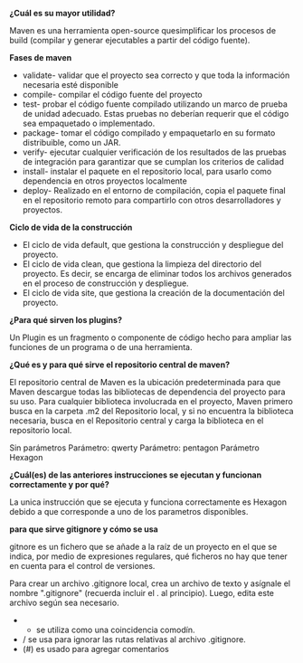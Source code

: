 
**¿Cuál es su mayor utilidad?**

Maven es una herramienta open-source quesimplificar los procesos de build (compilar y generar ejecutables a partir del código fuente).

**Fases de maven**

- validate- validar que el proyecto sea correcto y que toda la información necesaria esté disponible
- compile- compilar el código fuente del proyecto
- test- probar el código fuente compilado utilizando un marco de prueba de unidad adecuado. Estas pruebas no deberían requerir que el código sea empaquetado o implementado.
- package- tomar el código compilado y empaquetarlo en su formato distribuible, como un JAR.
- verify- ejecutar cualquier verificación de los resultados de las pruebas de integración para garantizar que se cumplan los criterios de calidad
- install- instalar el paquete en el repositorio local, para usarlo como dependencia en otros proyectos localmente
- deploy- Realizado en el entorno de compilación, copia el paquete final en el repositorio remoto para compartirlo con otros desarrolladores y proyectos.

**Ciclo de vida de la construcción**

- El ciclo de vida default, que gestiona la construcción y despliegue del proyecto.
- El ciclo de vida clean, que gestiona la limpieza del directorio del proyecto. Es decir, se encarga de eliminar todos los archivos generados en el proceso de construcción y despliegue.
- El ciclo de vida site, que gestiona la creación de la documentación del proyecto.

**¿Para qué sirven los plugins?**

Un Plugin es un fragmento o componente de código hecho para ampliar las funciones de un programa o de una herramienta.

**¿Qué es y para qué sirve el repositorio central de maven?**

El repositorio central de Maven es la ubicación predeterminada para que Maven descargue todas las bibliotecas de dependencia del proyecto para su uso. Para cualquier biblioteca involucrada en el proyecto, Maven primero busca en la carpeta .m2 del Repositorio local, y si no encuentra la biblioteca necesaria, busca en el Repositorio central y carga la biblioteca en el repositorio local.


Sin parámetros
Parámetro: qwerty
Parámetro: pentagon
Parámetro Hexagon

**¿Cuál(es) de las anteriores instrucciones se ejecutan y funcionan correctamente y por qué?**

La unica instrucción que se ejecuta y funciona correctamente es Hexagon debido a que corresponde a uno de los parametros disponibles.

**para que sirve gitignore y cómo se usa**

gitnore es un fichero que se añade a la raíz de un proyecto en el que se indica, por medio de expresiones regulares, qué ficheros no hay que tener en cuenta para el control de versiones.

Para crear un archivo .gitignore local, crea un archivo de texto y asígnale el nombre ".gitignore" (recuerda incluir el . al principio). Luego, edita este archivo según sea necesario. 
- * se utiliza como una coincidencia comodín.
- / se usa para ignorar las rutas relativas al archivo .gitignore.
- (#) es usado para agregar comentarios
